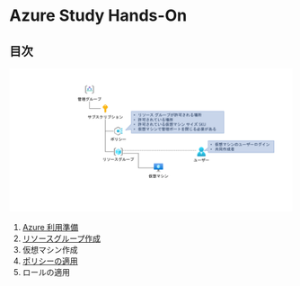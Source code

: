 # Azure Study Hands-On

## 目次

![完成状態](/docs/images/00-completed.png)

1. [Azure 利用準備](exercise01.md)
1. [リソースグループ作成](exercise02.md)
1. 仮想マシン作成
1. [ポリシーの適用](exercise04.md)
1. ロールの適用
